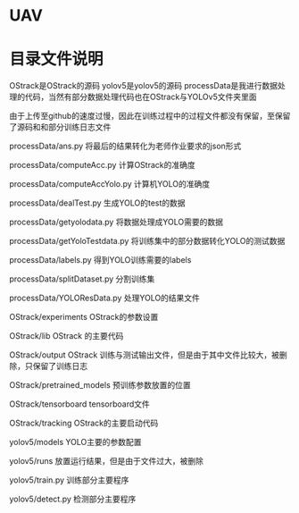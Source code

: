 # UAV
# 目录文件说明
OStrack是OStrack的源码
yolov5是yolov5的源码
processData是我进行数据处理的代码，当然有部分数据处理代码也在OStrack与YOLOv5文件夹里面

由于上传至github的速度过慢，因此在训练过程中的过程文件都没有保留，至保留了源码和和部分训练日志文件

processData/ans.py 将最后的结果转化为老师作业要求的json形式
  
processData/computeAcc.py 计算OStrack的准确度

processData/computeAccYolo.py 计算机YOLO的准确度

processData/dealTest.py 生成YOLO的test的数据

processData/getyolodata.py 将数据处理成YOLO需要的数据

processData/getYoloTestdata.py 将训练集中的部分数据转化YOLO的测试数据

processData/labels.py 得到YOLO训练需要的labels

processData/splitDataset.py 分割训练集

processData/YOLOResData.py 处理YOLO的结果文件

OStrack/experiments OStrack的参数设置

OStrack/lib OStrack 的主要代码

OStrack/output OStrack 训练与测试输出文件，但是由于其中文件比较大，被删除，只保留了训练日志

OStrack/pretrained_models 预训练参数放置的位置

OStrack/tensorboard tensorboard文件

OStrack/tracking OStrack的主要启动代码

yolov5/models YOLO主要的参数配置

yolov5/runs 放置运行结果，但是由于文件过大，被删除

yolov5/train.py 训练部分主要程序

yolov5/detect.py 检测部分主要程序





